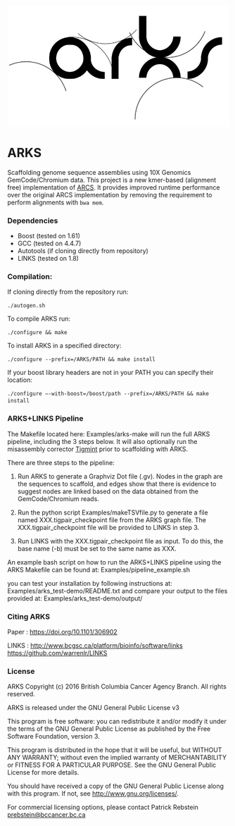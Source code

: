 ![Logo](https://github.com/bcgsc/arks/blob/master/arks-logo.png)

# ARKS

Scaffolding genome sequence assemblies using 10X Genomics GemCode/Chromium data.
This project is a new kmer-based (alignment free) implementation of
[ARCS](https://github.com/bcgsc/arcs). It provides improved runtime performance
over the original ARCS implementation by removing the requirement to perform
alignments with `bwa mem`.

### Dependencies
* Boost (tested on 1.61)
* GCC (tested on 4.4.7)
* Autotools (if cloning directly from repository) 
* LINKS (tested on 1.8)

### Compilation:
If cloning directly from the repository run:
```
./autogen.sh
```
To compile ARKS run:
```
./configure && make
```
To install ARKS in a specified directory:
```
./configure --prefix=/ARKS/PATH && make install
```
If your boost library headers are not in your PATH you can specify their location:
```
./configure –-with-boost=/boost/path --prefix=/ARKS/PATH && make install
```

### ARKS+LINKS Pipeline 

The Makefile located here: Examples/arks-make will run the full ARKS pipeline, including the 3 steps below. It will also optionally run the misassembly corrector [Tigmint](https://github.com/bcgsc/tigmint) prior to scaffolding with ARKS.

There are three steps to the pipeline:

1. Run ARKS to generate a Graphviz Dot file (.gv). Nodes in the graph are the sequences to scaffold, and edges show that there is evidence to suggest nodes are linked based on the data obtained from the GemCode/Chromium reads.

2. Run the python script Examples/makeTSVfile.py to generate a file named XXX.tigpair_checkpoint file from the ARKS graph file. The XXX.tigpair_checkpoint file will be provided to LINKS in step 3.

3. Run LINKS with the XXX.tigpair_checkpoint file as input. To do this, the base name (-b) must be set to the same name as XXX.

An example bash script on how to run the ARKS+LINKS pipeline using the ARKS Makefile can be found at: Examples/pipeline_example.sh

you can test your installation by following instructions at: Examples/arks_test-demo/README.txt
and compare your output to the files provided at: Examples/arks_test-demo/output/ 

### Citing ARKS

Paper :
https://doi.org/10.1101/306902

LINKS :
http://www.bcgsc.ca/platform/bioinfo/software/links
https://github.com/warrenlr/LINKS


### License  

ARKS Copyright (c) 2016 British Columbia Cancer Agency Branch.  All rights reserved.

ARKS is released under the GNU General Public License v3

This program is free software: you can redistribute it and/or modify it under the terms of the GNU General Public License as published by the Free Software Foundation, version 3.

This program is distributed in the hope that it will be useful, but WITHOUT ANY WARRANTY; without even the implied warranty of MERCHANTABILITY or FITNESS FOR A PARTICULAR PURPOSE. See the GNU General Public License for more details.

You should have received a copy of the GNU General Public License along with this program. If not, see <http://www.gnu.org/licenses/>.

For commercial licensing options, please contact Patrick Rebstein <prebstein@bccancer.bc.ca>
